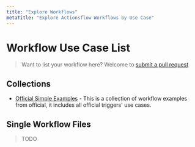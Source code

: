 ```yaml
---
title: "Explore Workflows"
metaTitle: "Explore Actionsflow Workflows by Use Case"
---
```


# Workflow Use Case List

> Want to list your workflow here? Welcome to [submit a pull request](https://github.com/actionsflow/actionsflow/edit/master/docs/explore.md)

## Collections

- [Official Simple Examples](https://github.com/actionsflow/actionsflow/tree/master/examples/actionsflow-workflow-example/workflows) - This is a collection of workflow examples from official, it includes all official triggers' use cases.

## Single Workflow Files

> TODO
